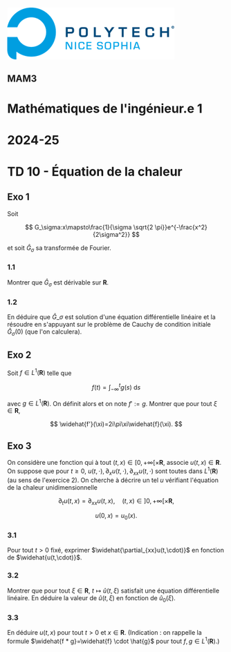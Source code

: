 ![PNS](../logo-pns.png)
## MAM3
# Mathématiques de l'ingénieur.e 1
# 2024-25

# TD 10 - Équation de la chaleur

## Exo 1 

Soit

$$
G_\sigma:x\mapsto\frac{1}{\sigma \sqrt{2 \pi}}e^{-\frac{x^2}{2\sigma^2}}
$$

et soit $\widehat{G}_\sigma$ sa transformée de Fourier.

### 1.1
Montrer que $\widehat{G}_\sigma$ est dérivable sur $\mathbf{R}$.

### 1.2
En déduire que $\widehat{G}\_\sigma$ est solution d'une équation différentielle linéaire et la résoudre en s'appuyant sur le problème de Cauchy de condition initiale $\widehat{G}_\sigma(0)$ (que l'on calculera).

## Exo 2
Soit $f \in L^1(\mathbf{R})$ telle que

$$
f(t) = \int_{-\infty}^t g(s)\ \mathrm{d}s
$$

avec $g \in L^1(\mathbf{R})$. On définit alors et on note $f':=g$.
Montrer que pour tout $\xi \in \mathbf{R}$,

$$
\widehat{f'}(\xi)=2i\pi\xi\widehat{f}(\xi).
$$

## Exo 3
On considère une fonction qui à tout $(t,x)\in [0,+\infty[\times \mathbf{R}$, associe $u(t,x)\in \mathbf{R}.$ On suppose que pour $t\geq 0$, $u(t,\cdot), \partial_x u(t,\cdot), \partial_{xx} u(t,\cdot)$ sont toutes dans $L^1(\mathbf{R})$ (au sens de l'exercice 2).
On cherche à décrire un tel $u$ vérifiant l'équation de la chaleur unidimensionnelle

$$ \partial_t u(t,x) = \partial_{xx}u(t,x),\quad (t,x) \in ]0,+\infty[\times \mathbf{R}, $$

$$ u(0,x) = u_0(x). $$

### 3.1
Pour tout $t> 0$ fixé, exprimer $\widehat{\partial_{xx}u(t,\cdot)}$ en fonction de $\widehat{u(t,\cdot)}$. 

### 3.2
Montrer que pour tout $\xi \in \mathbf{R}$, $t\mapsto \widehat{u}(t,\xi)$ satisfait une équation différentielle linéaire. En déduire la valeur de $\widehat{u}(t,\xi)$ en fonction de $\widehat{u}_0(\xi)$.

### 3.3
En déduire $u(t,x)$ pour tout $t>0$ et $x\in \mathbf{R}$. (Indication : on rappelle la formule $\widehat{f * g}=\widehat{f} \cdot \hat{g}$ pour tout $f,g \in L^1(\mathbf{R})$.)
